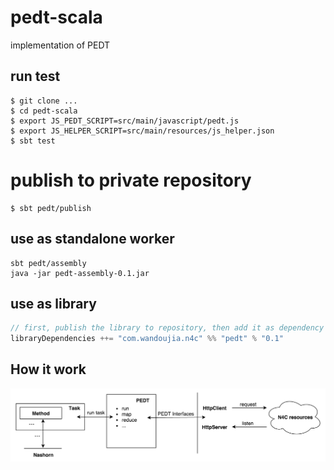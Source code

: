 # pedt-scala
implementation of PEDT

## run test

    $ git clone ...
    $ cd pedt-scala
    $ export JS_PEDT_SCRIPT=src/main/javascript/pedt.js
    $ export JS_HELPER_SCRIPT=src/main/resources/js_helper.json
    $ sbt test
# publish to private repository

    $ sbt pedt/publish

## use as standalone worker
```shell
sbt pedt/assembly
java -jar pedt-assembly-0.1.jar
```
## use as library
```scala
// first, publish the library to repository, then add it as dependency
libraryDependencies ++= "com.wandoujia.n4c" %% "pedt" % "0.1"
```

## How it work    
![illustrate pedt-scala](https://github.com/cyber4ron/notes/blob/master/images/pedt-scala.png)

